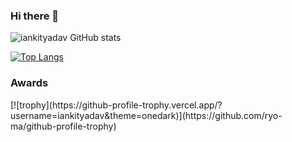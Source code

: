 ### Hi there 👋

<!--
**iankityadav/iankityadav** is a ✨ _special_ ✨ repository because its `README.md` (this file) appears on your GitHub profile.

Here are some ideas to get you started:

- 🔭 I’m currently working on ...
- 🌱 I’m currently learning ...
- 👯 I’m looking to collaborate on ...
- 🤔 I’m looking for help with ...
- 💬 Ask me about ...
- 📫 How to reach me: ...
- 😄 Pronouns: ...
- ⚡ Fun fact: ...
-->


![iankityadav GitHub stats](https://github-readme-stats.vercel.app/api?username=iankityadav&theme=maroongold&show_icons=true)

[![Top Langs](https://github-readme-stats.vercel.app/api/top-langs/?username=iankityadav&theme=omni&layout=compact)](https://github.com/iankityadav/github-readme-stats)

<h3>Awards</h3>
[![trophy](https://github-profile-trophy.vercel.app/?username=iankityadav&theme=onedark)](https://github.com/ryo-ma/github-profile-trophy)

